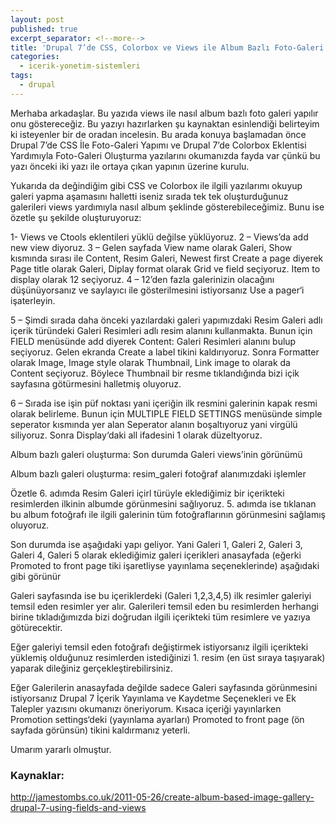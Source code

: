 ```yaml
---
layout: post
published: true
excerpt_separator: <!--more-->
title: 'Drupal 7’de CSS, Colorbox ve Views ile Album Bazlı Foto-Galeri Oluşturma'
categories:
  - icerik-yonetim-sistemleri
tags:
  - drupal
---
```

Merhaba arkadaşlar. Bu yazıda views ile nasıl album bazlı foto galeri yapılır onu göstereceğiz.  Bu yazıyı hazırlarken şu kaynaktan esinlendiği belirteyim ki isteyenler bir de oradan incelesin. Bu arada konuya başlamadan önce Drupal 7’de CSS İle Foto-Galeri Yapımı ve Drupal 7’de Colorbox Eklentisi Yardımıyla Foto-Galeri Oluşturma yazılarını okumanızda fayda var çünkü bu yazı önceki iki yazı ile ortaya çıkan yapının üzerine kurulu.

<!--more-->

Yukarıda da değindiğim gibi CSS ve Colorbox ile ilgili yazılarımı okuyup galeri yapma aşamasını halletti iseniz sırada tek tek oluşturduğunuz galerileri views yardımıyla nasıl album şeklinde gösterebileceğimiz. Bunu ise özetle şu şekilde oluşturuyoruz:

1- Views ve Ctools eklentileri yüklü değilse yüklüyoruz.
2 – Views’da add new view diyoruz.
3 – Gelen sayfada View name olarak Galeri, Show kısmında sırası ile Content, Resim Galeri, Newest first
Create a page diyerek Page title olarak Galeri, Diplay format olarak Grid ve field seçiyoruz.
Item to display olarak 12 seçiyoruz.
4 – 12’den fazla galerinizin olacağını düşünüyorsanız ve saylayıcı ile gösterilmesini istiyorsanız Use a pager‘i işaterleyin.

5 – Şimdi sırada daha önceki yazılardaki galeri yapımızdaki Resim Galeri adlı içerik türündeki Galeri Resimleri adlı resim alanını kullanmakta.  Bunun için FIELD menüsünde add diyerek Content: Galeri Resimleri alanını bulup seçiyoruz. Gelen ekranda Create a label tikini kaldırıyoruz. Sonra Formatter olarak Image, Image style olarak Thumbnail, Link image to olarak da Content seçiyoruz. Böylece Thumbnail bir resme tıklandığında bizi içik sayfasına götürmesini halletmiş oluyoruz.

6 – Sırada ise işin püf noktası yani içeriğin ilk resmini galerinin kapak resmi olarak belirleme. Bunun için MULTIPLE FIELD SETTINGS menüsünde simple seperator kısmında yer alan Seperator alanın boşaltıyoruz yani virgülü siliyoruz. Sonra Display‘daki all ifadesini 1 olarak düzeltyoruz.


Album bazlı galeri oluşturma: Son durumda Galeri views’inin görünümü


Album bazlı galeri oluşturma: resim_galeri fotoğraf alanımızdaki işlemler

Özetle 6. adımda Resim Galeri içirl türüyle eklediğimiz bir içerikteki resimlerden ilkinin albumde görünmesini sağlıyoruz. 5. adımda ise tıklanan bu album fotoğrafı ile ilgili galerinin tüm fotoğraflarının görünmesini sağlamış oluyoruz.

Son durumda ise aşağıdaki yapı geliyor. Yani Galeri 1, Galeri 2, Galeri 3, Galeri 4, Galeri 5 olarak eklediğimiz galeri içerikleri anasayfada (eğerki Promoted to front page tiki işaretliyse yayınlama seçeneklerinde) aşağıdaki gibi görünür

Galeri sayfasında ise bu içeriklerdeki (Galeri 1,2,3,4,5) ilk resimler galeriyi temsil eden resimler yer alır. Galerileri temsil eden bu resimlerden herhangi birine tıkladığımızda bizi doğrudan ilgili içerikteki tüm resimlere ve yazıya götürecektir.

Eğer galeriyi temsil eden fotoğrafı değiştirmek istiyorsanız ilgili içerikteki yüklemiş olduğunuz resimlerden istediğinizi  1. resim (en üst sıraya taşıyarak) yaparak dileğiniz gerçekleştirebilirsiniz.

Eğer Galerilerin anasayfada değilde sadece Galeri sayfasında görünmesini istiyorsanız Drupal 7 İçerik Yayınlama ve Kaydetme Seçenekleri ve Ek Talepler yazısını okumanızı öneriyorum. Kısaca içeriği yayınlarken Promotion settings‘deki (yayınlama ayarları) Promoted to front page (ön sayfada görünsün) tikini kaldırmanız yeterli.

Umarım yararlı olmuştur.

### Kaynaklar:
http://jamestombs.co.uk/2011-05-26/create-album-based-image-gallery-drupal-7-using-fields-and-views